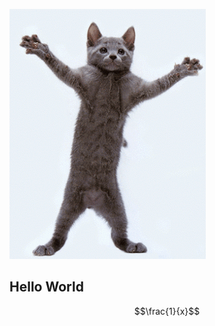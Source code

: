 ![Created GIF](https://github.com/ALS-Engineer/ALS-Engineer/blob/master/giphy.gif?raw=true)

## Hello World

$$\frac{1}{x}$$
